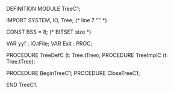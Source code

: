 DEFINITION MODULE TreeC1;

IMPORT SYSTEM, IO, Tree;
(* line 7 "" *)

CONST BSS	= 8;	(* BITSET size *)


VAR yyf	: IO.tFile;
VAR Exit	: PROC;

PROCEDURE TreeDefC (t: Tree.tTree);
PROCEDURE TreeImplC (t: Tree.tTree);

PROCEDURE BeginTreeC1;
PROCEDURE CloseTreeC1;

END TreeC1.
